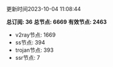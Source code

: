 更新时间2023-10-04 11:08:44

**总订阅: 36**
**总节点: 6669**
**有效节点: 2463**
- v2ray节点: 1669
- ss节点: 394
- trojan节点: 393
- ssr节点: 7
